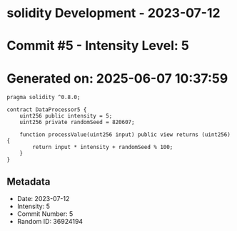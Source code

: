 ﻿# solidity Development - 2023-07-12
# Commit #5 - Intensity Level: 5
# Generated on: 2025-06-07 10:37:59
```solidity
pragma solidity ^0.8.0;

contract DataProcessor5 {
    uint256 public intensity = 5;
    uint256 private randomSeed = 820607;

    function processValue(uint256 input) public view returns (uint256) {
        return input * intensity + randomSeed % 100;
    }
}
```
## Metadata
- Date: 2023-07-12
- Intensity: 5
- Commit Number: 5
- Random ID: 36924194
